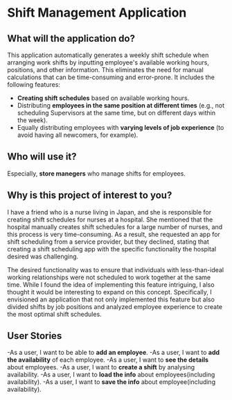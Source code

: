 # Shift Management Application

## What will the application do?

This application automatically generates a weekly shift schedule when arranging work shifts by inputting employee's available working hours, positions, and other information. This eliminates the need for manual calculations that can be time-consuming and error-prone. It includes the following features:

- **Creating shift schedules** based on available working hours.
- Distributing **employees in the same position at different times** (e.g., not scheduling Supervisors at the same time, but on different days within the week).
- Equally distributing employees with **varying levels of job experience** (to avoid having all newcomers, for example).
## Who will use it?
Especially, **store manegers** who manage shifts for employees.

## Why is this project of interest to you?

I have a friend who is a nurse living in Japan, and she is responsible for creating shift schedules for nurses at a hospital. She mentioned that the hospital manually creates shift schedules for a large number of nurses, and this process is very time-consuming. As a result, she requested an app for shift scheduling from a service provider, but they declined, stating that creating a shift scheduling app with the specific functionality the hospital desired was challenging.

The desired functionality was to ensure that individuals with less-than-ideal working relationships were not scheduled to work together at the same time. While I found the idea of implementing this feature intriguing, I also thought it would be interesting to expand on this concept. Specifically, I envisioned an application that not only implemented this feature but also divided shifts by job positions and analyzed employee experience to create the most optimal shift schedules.
 
## User Stories
-As a user, I want to be able to **add an employee**.
-As a user, I want to **add the availability** of each employee.
-As a user, I want to **see the details** about employees.
-As a user, I want to **create a shift** by analysing availability.
-As a user, I want to **load the info** about employees(including availability).
-As a user, I want to **save the info** about employee(including availability).
